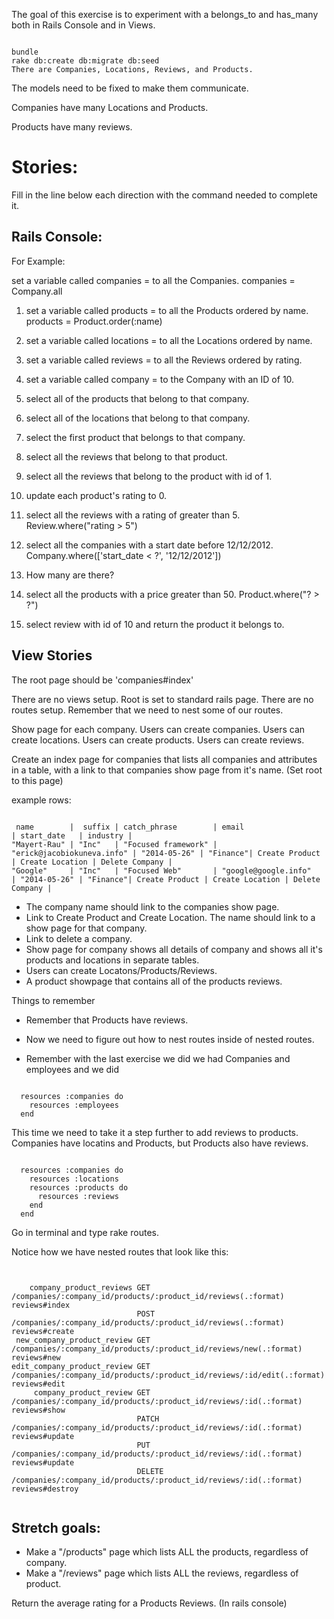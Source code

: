 The goal of this exercise is to experiment with a belongs_to and has_many both in Rails Console and in Views.

```

bundle
rake db:create db:migrate db:seed
There are Companies, Locations, Reviews, and Products.

```

The models need to be fixed to make them communicate.

Companies have many Locations and Products.

Products have many reviews.


# Stories:

Fill in the line below each direction with the command needed to complete it.

## Rails Console:

For Example:

set a variable called companies = to all the Companies.
  companies = Company.all

1. set a variable called products = to all the Products ordered by name.
  products = Product.order(:name)

2. set a variable called locations = to all the Locations ordered by name.


3. set a variable called reviews = to all the Reviews ordered by rating.


4. set a variable called company = to the Company with an ID of 10.


5. select all of the products that belong to that company.


6. select all of the locations that belong to that company.


7. select the first product that belongs to that company.


8. select all the reviews that belong to that product.


9. select all the reviews that belong to the product with id of 1.


10. update each product's rating to 0.


11. select all the reviews with a rating of greater than 5.  Review.where("rating  > 5")


12. select all the companies with a start date before 12/12/2012.  Company.where(['start_date < ?', '12/12/2012'])


13. How many are there?


14. select all the products with a price greater than 50. Product.where("? > ?")


15. select review with id of 10 and return the product it belongs to.









## View Stories

The root page should be 'companies#index'

There are no views setup. Root is set to standard rails page.
There are no routes setup. Remember that we need to nest some of our routes.

Show page for each company.
Users can create companies.
Users can create locations.
Users can create products.
Users can create reviews.


Create an index page for companies that lists all companies and attributes in a table, with a link to that companies show page from it's name.
(Set root to this page)

example rows:

```

 name        |  suffix | catch_phrase        | email                      | start_date   | industry |
"Mayert-Rau" | "Inc"   | "Focused framework" | "erick@jacobiokuneva.info" | "2014-05-26" | "Finance"| Create Product | Create Location | Delete Company |
"Google"     | "Inc"   | "Focused Web"       | "google@google.info"       | "2014-05-26" | "Finance"| Create Product | Create Location | Delete Company |

```



* The company name should link to the companies show page.
* Link to Create Product and Create Location. The name should link to a show page for that company.
* Link to delete a company.
* Show page for company shows all details of company and shows all it's products and locations in separate tables.
* Users can create Locatons/Products/Reviews.
* A product showpage that contains all of the products reviews.



Things to remember
* Remember that Products have reviews.
* Now we need to figure out how to nest routes inside of nested routes.



* Remember with the last exercise we did we had Companies and employees and we did

```

  resources :companies do
    resources :employees
  end

```

This time we need to take it a step further to add reviews to products. Companies have locatins and Products, but Products also have reviews.

```

  resources :companies do
    resources :locations
    resources :products do
      resources :reviews
    end
  end

```



Go in terminal and type rake routes.


Notice how we have nested routes that look like this:

```


    company_product_reviews GET    /companies/:company_id/products/:product_id/reviews(.:format)          reviews#index
                            POST   /companies/:company_id/products/:product_id/reviews(.:format)          reviews#create
 new_company_product_review GET    /companies/:company_id/products/:product_id/reviews/new(.:format)      reviews#new
edit_company_product_review GET    /companies/:company_id/products/:product_id/reviews/:id/edit(.:format) reviews#edit
     company_product_review GET    /companies/:company_id/products/:product_id/reviews/:id(.:format)      reviews#show
                            PATCH  /companies/:company_id/products/:product_id/reviews/:id(.:format)      reviews#update
                            PUT    /companies/:company_id/products/:product_id/reviews/:id(.:format)      reviews#update
                            DELETE /companies/:company_id/products/:product_id/reviews/:id(.:format)      reviews#destroy


```





## Stretch goals:

* Make a "/products" page which lists ALL the products, regardless of company.
* Make a "/reviews" page which lists ALL the reviews, regardless of product.

Return the average rating for a Products Reviews. (In rails console)
